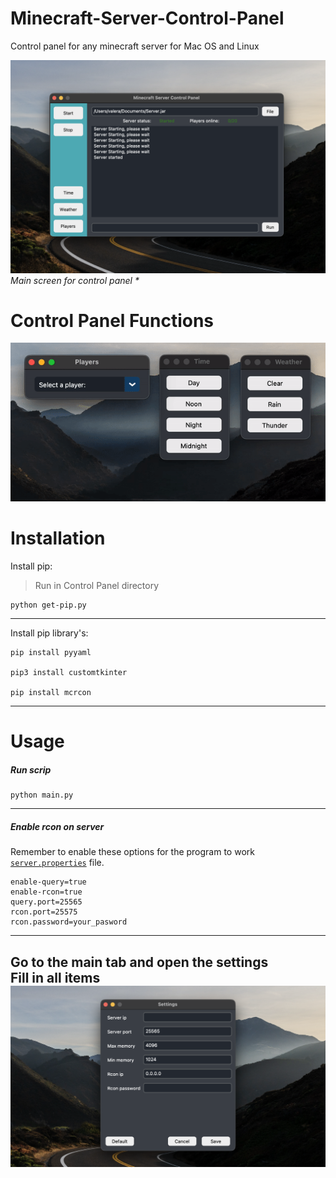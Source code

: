 # Minecraft-Server-Control-Panel
Control panel for any minecraft server for Mac OS and Linux

![](documentation_images/started_screen.png)
_Main screen for control panel *_

# Control Panel Functions
![](documentation_images/functions.gif)

# Installation
Install pip:
>Run in Control Panel directory 
```
python get-pip.py
```
---
Install pip library's:
```
pip install pyyaml

pip3 install customtkinter

pip install mcrcon
```
---
# Usage
##### Run scrip
```
python main.py 
```
---
##### Enable rcon on server
Remember to enable these options for the program to work [```server.properties```](https://minecraft.gamepedia.com/Server.properties) file.
```
enable-query=true
enable-rcon=true
query.port=25565
rcon.port=25575
rcon.password=your_pasword
```
---
Go to the main tab and open the settings<br />
Fill in all items
![](documentation_images/settings.png)
---
